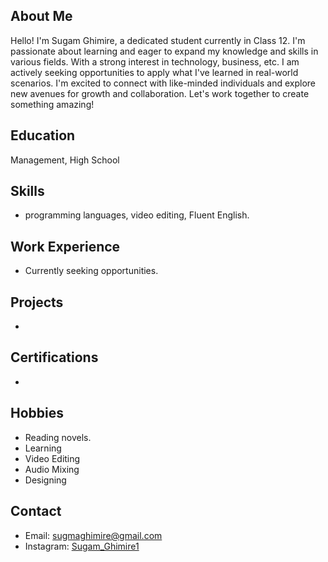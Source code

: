 
## About Me
Hello! I'm Sugam Ghimire, a dedicated student currently in Class 12. I'm passionate about learning and eager to expand my knowledge and skills in various fields. With a strong interest in  technology, business, etc. I am actively seeking opportunities to apply what I've learned in real-world scenarios. I'm excited to connect with like-minded individuals and explore new avenues for growth and collaboration. Let's work together to create something amazing!

## Education
 Management, High School

## Skills
- programming languages, video editing, Fluent English.

## Work Experience
- Currently seeking opportunities.

## Projects
- 

## Certifications
- 

## Hobbies
- Reading novels.
- Learning
- Video Editing
- Audio Mixing
- Designing

## Contact
- Email: [sugmaghimire@gmail.com](mailto:sugmaghimire@gmail.com)
- Instagram: [Sugam_Ghimire1](https://instagram.com/sugam_Ghimire1)
